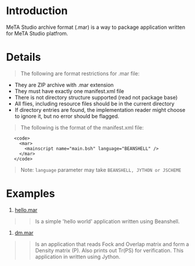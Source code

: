 # Introduction #

MeTA Studio archive format (.mar) is a way to package application written for MeTA Studio platfrom.

# Details #

> The following are format restrictions for .mar file:
  * They are ZIP archive with .mar extension
  * They must have exactly one manifest.xml file
  * There is not directory structure supported (read not package base)
  * All flies, including resource files should be in the current directory
  * If directory entries are found, the implementation reader might    choose to ignore it, but no error should be flagged.

> The following is the format of the manifest.xml file:
```
   <code>   
     <mar>   
       <mainscript name="main.bsh" language="BEANSHELL" />   
     </mar>   
   </code>  
```

> Note: ` language ` parameter may take ` BEANSHELL, JYTHON or JSCHEME `

# Examples #
  1. [hello.mar](http://cid-76d41f4618b0b6af.office.live.com/self.aspx/metastudio/hello.mar)
> > Is a simple 'hello world' application written using Beanshell.
  1. [dm.mar](http://cid-76d41f4618b0b6af.office.live.com/self.aspx/metastudio/dm.mar)
> > Is an application that reads Fock and Overlap matrix and form a Density matrix (P). Also prints out Tr(PS) for verification. This application in written using Jython.